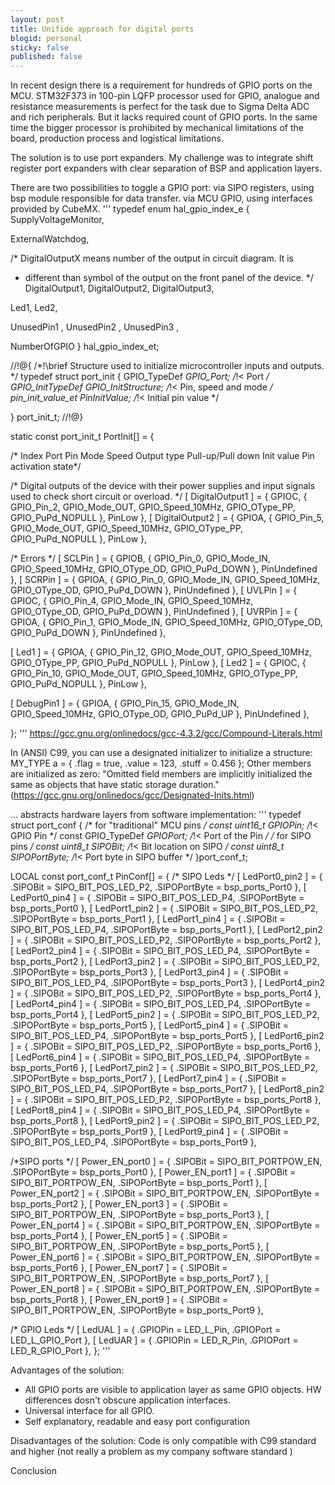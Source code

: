 ```yaml
---
layout: post
title: Unifide approach for digital ports
blogid: personal
sticky: false
published: false
---
```

In recent design there is a requirement for hundreds of GPIO ports on the MCU.
STM32F373 in 100-pin LQFP processor used for GPIO, analogue and resistance measurements is perfect for the task due to Sigma Delta ADC and rich peripherals. But it lacks required count of GPIO ports. In the same time the bigger processor is prohibited by mechanical limitations of the board, production process and logistical limitations.

The solution is to use port expanders. 
My challenge was to integrate shift register port expanders with clear separation of BSP and application layers.

There are two possibilities to toggle a GPIO port:
     via SIPO registers, using bsp module responsible for data transfer. 
     via MCU GPIO, using interfaces provided by CubeMX.
'''
typedef enum hal_gpio_index_e
{
SupplyVoltageMonitor,

ExternalWatchdog,

/* DigitalOutputX means number of the output in circuit diagram. It is
* different than symbol of the output on the front panel of the device. */
DigitalOutput1,
DigitalOutput2,
DigitalOutput3,

Led1,
Led2,


UnusedPin1 ,
UnusedPin2 ,
UnusedPin3 ,

NumberOfGPIO
} hal_gpio_index_et;



//!@{
/*!\brief Structure used to initialize microcontroller inputs and outputs. */
typedef struct port_init
{
GPIO_TypeDef *GPIO_Port; /*!< Port */
GPIO_InitTypeDef GPIO_InitStructure; /*!< Pin, speed and mode */
pin_init_value_et PinInitValue; /*!< Initial pin value */

} port_init_t;
//!@}

static const port_init_t PortInit[] = {

/* Index Port Pin Mode Speed Output type Pull-up/Pull down Init value Pin activation state*/

/* Digital outputs of the device with their power supplies and input signals used to check short circuit or overload. */
[ DigitalOutput1 ] = { GPIOC, { GPIO_Pin_2, GPIO_Mode_OUT, GPIO_Speed_10MHz, GPIO_OType_PP, GPIO_PuPd_NOPULL }, PinLow },
[ DigitalOutput2 ] = { GPIOA, { GPIO_Pin_5, GPIO_Mode_OUT, GPIO_Speed_10MHz, GPIO_OType_PP, GPIO_PuPd_NOPULL }, PinLow },

/* Errors */
[ SCLPin ] = { GPIOB, { GPIO_Pin_0, GPIO_Mode_IN, GPIO_Speed_10MHz, GPIO_OType_OD, GPIO_PuPd_DOWN }, PinUndefined },
[ SCRPin ] = { GPIOA, { GPIO_Pin_0, GPIO_Mode_IN, GPIO_Speed_10MHz, GPIO_OType_OD, GPIO_PuPd_DOWN }, PinUndefined },
[ UVLPin ] = { GPIOC, { GPIO_Pin_4, GPIO_Mode_IN, GPIO_Speed_10MHz, GPIO_OType_OD, GPIO_PuPd_DOWN }, PinUndefined },
[ UVRPin ] = { GPIOA, { GPIO_Pin_1, GPIO_Mode_IN, GPIO_Speed_10MHz, GPIO_OType_OD, GPIO_PuPd_DOWN }, PinUndefined },

[ Led1 ] = { GPIOA, { GPIO_Pin_12, GPIO_Mode_OUT, GPIO_Speed_10MHz, GPIO_OType_PP, GPIO_PuPd_NOPULL }, PinLow },
[ Led2 ] = { GPIOC, { GPIO_Pin_10, GPIO_Mode_OUT, GPIO_Speed_10MHz, GPIO_OType_PP, GPIO_PuPd_NOPULL }, PinLow },

[ DebugPin1 ] = { GPIOA, { GPIO_Pin_15, GPIO_Mode_IN, GPIO_Speed_10MHz, GPIO_OType_OD, GPIO_PuPd_UP }, PinUndefined },

};
'''
https://gcc.gnu.org/onlinedocs/gcc-4.3.2/gcc/Compound-Literals.html

In (ANSI) C99, you can use a designated initializer to initialize a structure:
MY_TYPE a = { .flag = true, .value = 123, .stuff = 0.456 };
Other members are initialized as zero: "Omitted field members are implicitly initialized the same as objects that have static storage duration." (https://gcc.gnu.org/onlinedocs/gcc/Designated-Inits.html)

... abstracts hardware layers from software implementation:
'''
typedef struct port_conf
{
/* for "traditional" MCU pins */
const uint16_t GPIOPin; /*!< GPIO Pin */
const GPIO_TypeDef *GPIOPort; /*!< Port of the Pin */
/* for SIPO pins */
const uint8_t SIPOBit; /*!< Bit location on SIPO */
const uint8_t SIPOPortByte; /*!< Port byte in SIPO buffer */
}port_conf_t;

LOCAL const port_conf_t PinConf[] =
{
/* SIPO Leds */
[ LedPort0_pin2 ] = { .SIPOBit = SIPO_BIT_POS_LED_P2, .SIPOPortByte = bsp_ports_Port0 },
[ LedPort0_pin4 ] = { .SIPOBit = SIPO_BIT_POS_LED_P4, .SIPOPortByte = bsp_ports_Port0 },
[ LedPort1_pin2 ] = { .SIPOBit = SIPO_BIT_POS_LED_P2, .SIPOPortByte = bsp_ports_Port1 },
[ LedPort1_pin4 ] = { .SIPOBit = SIPO_BIT_POS_LED_P4, .SIPOPortByte = bsp_ports_Port1 },
[ LedPort2_pin2 ] = { .SIPOBit = SIPO_BIT_POS_LED_P2, .SIPOPortByte = bsp_ports_Port2 },
[ LedPort2_pin4 ] = { .SIPOBit = SIPO_BIT_POS_LED_P4, .SIPOPortByte = bsp_ports_Port2 },
[ LedPort3_pin2 ] = { .SIPOBit = SIPO_BIT_POS_LED_P2, .SIPOPortByte = bsp_ports_Port3 },
[ LedPort3_pin4 ] = { .SIPOBit = SIPO_BIT_POS_LED_P4, .SIPOPortByte = bsp_ports_Port3 },
[ LedPort4_pin2 ] = { .SIPOBit = SIPO_BIT_POS_LED_P2, .SIPOPortByte = bsp_ports_Port4 },
[ LedPort4_pin4 ] = { .SIPOBit = SIPO_BIT_POS_LED_P4, .SIPOPortByte = bsp_ports_Port4 },
[ LedPort5_pin2 ] = { .SIPOBit = SIPO_BIT_POS_LED_P2, .SIPOPortByte = bsp_ports_Port5 },
[ LedPort5_pin4 ] = { .SIPOBit = SIPO_BIT_POS_LED_P4, .SIPOPortByte = bsp_ports_Port5 },
[ LedPort6_pin2 ] = { .SIPOBit = SIPO_BIT_POS_LED_P2, .SIPOPortByte = bsp_ports_Port6 },
[ LedPort6_pin4 ] = { .SIPOBit = SIPO_BIT_POS_LED_P4, .SIPOPortByte = bsp_ports_Port6 },
[ LedPort7_pin2 ] = { .SIPOBit = SIPO_BIT_POS_LED_P2, .SIPOPortByte = bsp_ports_Port7 },
[ LedPort7_pin4 ] = { .SIPOBit = SIPO_BIT_POS_LED_P4, .SIPOPortByte = bsp_ports_Port7 },
[ LedPort8_pin2 ] = { .SIPOBit = SIPO_BIT_POS_LED_P2, .SIPOPortByte = bsp_ports_Port8 },
[ LedPort8_pin4 ] = { .SIPOBit = SIPO_BIT_POS_LED_P4, .SIPOPortByte = bsp_ports_Port8 },
[ LedPort9_pin2 ] = { .SIPOBit = SIPO_BIT_POS_LED_P2, .SIPOPortByte = bsp_ports_Port9 },
[ LedPort9_pin4 ] = { .SIPOBit = SIPO_BIT_POS_LED_P4, .SIPOPortByte = bsp_ports_Port9 },

/*SIPO ports */
[ Power_EN_port0 ] = { .SIPOBit = SIPO_BIT_PORTPOW_EN, .SIPOPortByte = bsp_ports_Port0 },
[ Power_EN_port1 ] = { .SIPOBit = SIPO_BIT_PORTPOW_EN, .SIPOPortByte = bsp_ports_Port1 },
[ Power_EN_port2 ] = { .SIPOBit = SIPO_BIT_PORTPOW_EN, .SIPOPortByte = bsp_ports_Port2 },
[ Power_EN_port3 ] = { .SIPOBit = SIPO_BIT_PORTPOW_EN, .SIPOPortByte = bsp_ports_Port3 },
[ Power_EN_port4 ] = { .SIPOBit = SIPO_BIT_PORTPOW_EN, .SIPOPortByte = bsp_ports_Port4 },
[ Power_EN_port5 ] = { .SIPOBit = SIPO_BIT_PORTPOW_EN, .SIPOPortByte = bsp_ports_Port5 },
[ Power_EN_port6 ] = { .SIPOBit = SIPO_BIT_PORTPOW_EN, .SIPOPortByte = bsp_ports_Port6 },
[ Power_EN_port7 ] = { .SIPOBit = SIPO_BIT_PORTPOW_EN, .SIPOPortByte = bsp_ports_Port7 },
[ Power_EN_port8 ] = { .SIPOBit = SIPO_BIT_PORTPOW_EN, .SIPOPortByte = bsp_ports_Port8 },
[ Power_EN_port9 ] = { .SIPOBit = SIPO_BIT_PORTPOW_EN, .SIPOPortByte = bsp_ports_Port9 },

/* GPIO Leds */
[ LedUAL ] = { .GPIOPin = LED_L_Pin, .GPIOPort = LED_L_GPIO_Port },
[ LedUAR ] = { .GPIOPin = LED_R_Pin, .GPIOPort = LED_R_GPIO_Port },
};
'''

Advantages of the solution:
+ All GPIO ports are visible to application layer as same GPIO objects. 
HW differences dosn't obscure application interfaces.
+ Universal interface for all GPIO.
+ Self explanatory, readable and easy port configuration

Disadvantages of the solution:
Code is only compatible with C99 standard and higher (not really a problem as my company software standard )

Conclusion
